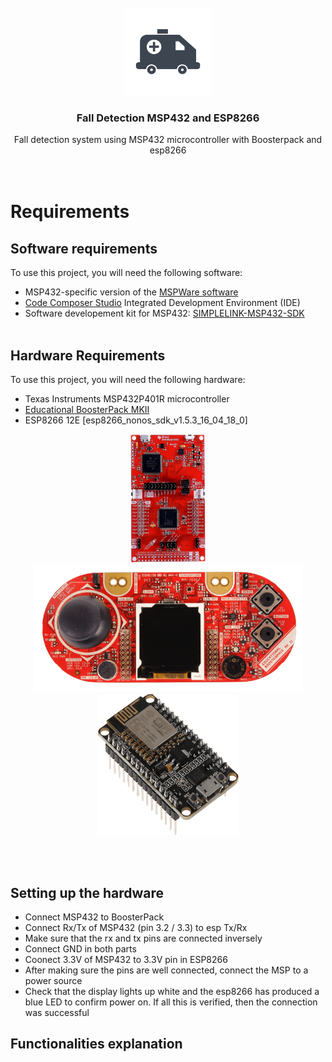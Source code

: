 
<!-- PROJECT LOGO -->
<br />
<div align="center">
  <a href="https://github.com/carlozamu/Fall_Detection_MSP432_and_ESP8266r">
    <img src="ambulance-logo.png" alt="Logo" width="140" height="140">
  </a>

<h3 align="center">Fall Detection MSP432 and ESP8266</h3>

  <p align="center">
    Fall detection system using MSP432 microcontroller with Boosterpack and esp8266
    <br />
    <br /><br />
  </p>
</div>


# Requirements

## Software requirements

To use this project, you will need the following software:

* MSP432-specific version of the [MSPWare software](https://www.ti.com/tool/MSP432WARE#downloads)
* [Code Composer Studio](https://www.ti.com/tool/CCSTUDIO) Integrated Development Environment (IDE)
* Software developement kit for MSP432: [SIMPLELINK-MSP432-SDK](https://www.ti.com/tool/download/SIMPLELINK-MSP432-SDK/3.40.01.02)
<br> <br>

## Hardware Requirements
To use this project, you will need the following hardware:

* Texas Instruments MSP432P401R microcontroller
* [Educational BoosterPack MKII](https://www.ti.com/tool/BOOSTXL-EDUMKII)
* ESP8266 12E [esp8266_nonos_sdk_v1.5.3_16_04_18_0]
  
<p float="left" align="center">
  <img src="msp432p401r.png" alt="msp432p401r" width="120" height="205">
  <img src="boosterpack.png" alt="boosterpack" width="430" height="205">
  <img src="esp8266png.png" alt="esp8266" width="225" height="225">
</p>

<br> <br>

## Setting up the hardware
* Connect MSP432 to BoosterPack
* Connect Rx/Tx of MSP432 (pin 3.2 / 3.3) to esp Tx/Rx 
* Make sure that the rx and tx pins are connected inversely
* Connect GND in both parts
* Coonect 3.3V of MSP432 to 3.3V pin in ESP8266
* After making sure the pins are well connected, connect the MSP to a power source
* Check that the display lights up white and the esp8266 has produced a blue LED to confirm power on. If all this is verified, then the connection was successful

## Functionalities explanation

